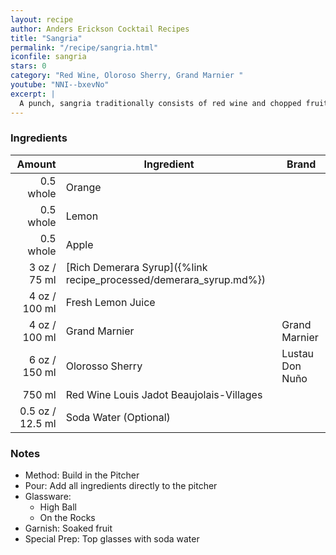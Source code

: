 ```yaml
---
layout: recipe
author: Anders Erickson Cocktail Recipes
title: "Sangria"
permalink: "/recipe/sangria.html"
iconfile: sangria
stars: 0
category: "Red Wine, Oloroso Sherry, Grand Marnier "
youtube: "NNI--bxevNo"
excerpt: |
  A punch, sangria traditionally consists of red wine and chopped fruit, often with other ingredients or spirits.
---
```


### Ingredients

|    Amount | Ingredient                                               | Brand           |
| --------: | -------------------------------------------------------- | --------------- |
| 0.5 whole | Orange                                                   |
| 0.5 whole | Lemon                                                    |
| 0.5 whole | Apple                                                    |
|      3 oz / 75 ml | [Rich Demerara Syrup]({%link recipe_processed/demerara_syrup.md%}) |
|      4 oz / 100 ml | Fresh Lemon Juice                                        |
|      4 oz / 100 ml | Grand Marnier                                            | Grand Marnier   |
|      6 oz / 150 ml | Olorosso Sherry                                          | Lustau Don Nuño |
|    750 ml | Red Wine Louis Jadot Beaujolais-Villages                 |
|    0.5 oz / 12.5 ml | Soda Water (Optional)                                    |

### Notes

- Method: Build in the Pitcher
- Pour: Add all ingredients directly to the pitcher
- Glassware:
  - High Ball
  - On the Rocks
- Garnish: Soaked fruit
- Special Prep: Top glasses with soda water
